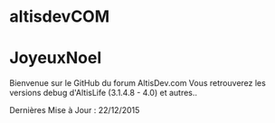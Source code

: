 # altisdevCOM
# JoyeuxNoel

Bienvenue sur le GitHub du forum AltisDev.com
Vous retrouverez les versions debug d'AltisLife (3.1.4.8 - 4.0) et autres..

Dernières Mise à Jour : 22/12/2015
